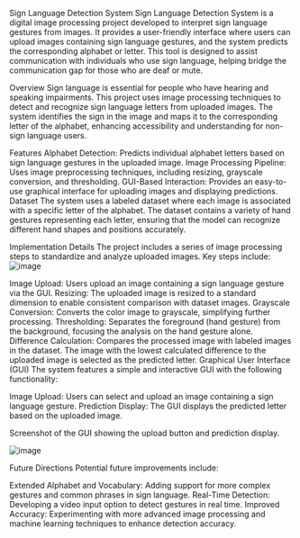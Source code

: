 Sign Language Detection System
Sign Language Detection System is a digital image processing project developed to interpret sign language gestures from images. It provides a user-friendly interface where users can upload images containing sign language gestures, and the system predicts the corresponding alphabet or letter. This tool is designed to assist communication with individuals who use sign language, helping bridge the communication gap for those who are deaf or mute.

Overview
Sign language is essential for people who have hearing and speaking impairments. This project uses image processing techniques to detect and recognize sign language letters from uploaded images. The system identifies the sign in the image and maps it to the corresponding letter of the alphabet, enhancing accessibility and understanding for non-sign language users.

Features
Alphabet Detection: Predicts individual alphabet letters based on sign language gestures in the uploaded image.
Image Processing Pipeline: Uses image preprocessing techniques, including resizing, grayscale conversion, and thresholding.
GUI-Based Interaction: Provides an easy-to-use graphical interface for uploading images and displaying predictions.
Dataset
The system uses a labeled dataset where each image is associated with a specific letter of the alphabet. The dataset contains a variety of hand gestures representing each letter, ensuring that the model can recognize different hand shapes and positions accurately.

Implementation Details
The project includes a series of image processing steps to standardize and analyze uploaded images. Key steps include:
![image](https://github.com/user-attachments/assets/806c2de9-f71b-468c-b344-06b136b3b45a)

Image Upload: Users upload an image containing a sign language gesture via the GUI.
Resizing: The uploaded image is resized to a standard dimension to enable consistent comparison with dataset images.
Grayscale Conversion: Converts the color image to grayscale, simplifying further processing.
Thresholding: Separates the foreground (hand gesture) from the background, focusing the analysis on the hand gesture alone.
Difference Calculation: Compares the processed image with labeled images in the dataset. The image with the lowest calculated difference to the uploaded image is selected as the predicted letter.
Graphical User Interface (GUI)
The system features a simple and interactive GUI with the following functionality:

Image Upload: Users can select and upload an image containing a sign language gesture.
Prediction Display: The GUI displays the predicted letter based on the uploaded image.

Screenshot of the GUI showing the upload button and prediction display.

![image](https://github.com/user-attachments/assets/34e1787e-1a59-4892-bb8c-42aa2da11061)


Future Directions
Potential future improvements include:

Extended Alphabet and Vocabulary: Adding support for more complex gestures and common phrases in sign language.
Real-Time Detection: Developing a video input option to detect gestures in real time.
Improved Accuracy: Experimenting with more advanced image processing and machine learning techniques to enhance detection accuracy.
